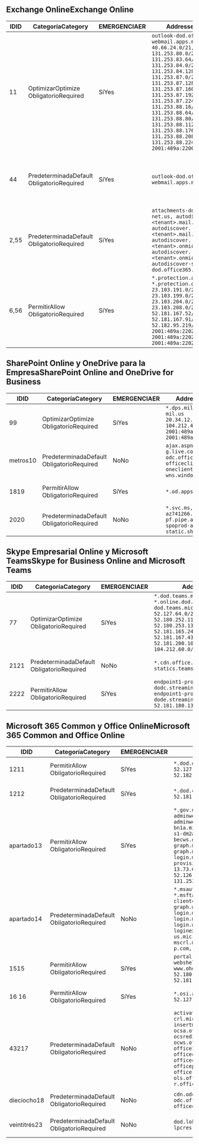 <!--THIS FILE IS AUTOMATICALLY GENERATED. MANUAL CHANGES WILL BE OVERWRITTEN.-->
<!--Please contact the Office 365 Endpoints team with any questions.-->
<!--USGovDoD endpoints version 2019102800-->
<!--File generated 2019-10-28 11:00:09.7115-->

## <a name="exchange-online"></a><span data-ttu-id="fc53a-101">Exchange Online</span><span class="sxs-lookup"><span data-stu-id="fc53a-101">Exchange Online</span></span>

<span data-ttu-id="fc53a-102">ID</span><span class="sxs-lookup"><span data-stu-id="fc53a-102">ID</span></span> | <span data-ttu-id="fc53a-103">Categoría</span><span class="sxs-lookup"><span data-stu-id="fc53a-103">Category</span></span> | <span data-ttu-id="fc53a-104">EMERGENCIA</span><span class="sxs-lookup"><span data-stu-id="fc53a-104">ER</span></span> | <span data-ttu-id="fc53a-105">Addresses</span><span class="sxs-lookup"><span data-stu-id="fc53a-105">Addresses</span></span> | <span data-ttu-id="fc53a-106">Puertos</span><span class="sxs-lookup"><span data-stu-id="fc53a-106">Ports</span></span>
-- | -------------------- | --- | ---------------------------------------------------------------------------------------------------------------------------------------------------------------------------------------------------------------------------------------------------------------------------------------------------------------------------------------------------------------------------------------------- | -------------------------------
<span data-ttu-id="fc53a-107">1</span><span class="sxs-lookup"><span data-stu-id="fc53a-107">1</span></span> | <span data-ttu-id="fc53a-108">Optimizar</span><span class="sxs-lookup"><span data-stu-id="fc53a-108">Optimize</span></span><BR><span data-ttu-id="fc53a-109">Obligatorio</span><span class="sxs-lookup"><span data-stu-id="fc53a-109">Required</span></span> | <span data-ttu-id="fc53a-110">Sí</span><span class="sxs-lookup"><span data-stu-id="fc53a-110">Yes</span></span> | `outlook-dod.office365.us, webmail.apps.mil`<BR>`40.66.24.0/21, 131.253.80.0/24, 131.253.83.64/26, 131.253.84.0/26, 131.253.84.128/26, 131.253.87.0/25, 131.253.87.128/28, 131.253.87.160/27, 131.253.87.192/28, 131.253.87.224/28, 131.253.88.16/28, 131.253.88.64/28, 131.253.88.80/28, 131.253.88.112/28, 131.253.88.176/28, 131.253.88.208/28, 131.253.88.224/28, 2001:489a:2200:500::/56` | <span data-ttu-id="fc53a-111">**TCP:** 443, 80</span><span class="sxs-lookup"><span data-stu-id="fc53a-111">**TCP:** 443, 80</span></span>
<span data-ttu-id="fc53a-112">4</span><span class="sxs-lookup"><span data-stu-id="fc53a-112">4</span></span> | <span data-ttu-id="fc53a-113">Predeterminada</span><span class="sxs-lookup"><span data-stu-id="fc53a-113">Default</span></span><BR><span data-ttu-id="fc53a-114">Obligatorio</span><span class="sxs-lookup"><span data-stu-id="fc53a-114">Required</span></span> | <span data-ttu-id="fc53a-115">Sí</span><span class="sxs-lookup"><span data-stu-id="fc53a-115">Yes</span></span> | `outlook-dod.office365.us, webmail.apps.mil` | <span data-ttu-id="fc53a-116">**TCP:** 143, 25, 587, 993, 995</span><span class="sxs-lookup"><span data-stu-id="fc53a-116">**TCP:** 143, 25, 587, 993, 995</span></span>
<span data-ttu-id="fc53a-117">2,5</span><span class="sxs-lookup"><span data-stu-id="fc53a-117">5</span></span> | <span data-ttu-id="fc53a-118">Predeterminada</span><span class="sxs-lookup"><span data-stu-id="fc53a-118">Default</span></span><BR><span data-ttu-id="fc53a-119">Obligatorio</span><span class="sxs-lookup"><span data-stu-id="fc53a-119">Required</span></span> | <span data-ttu-id="fc53a-120">Sí</span><span class="sxs-lookup"><span data-stu-id="fc53a-120">Yes</span></span> | `attachments-dod.office365-net.us, autodiscover.<tenant>.mail.onmicrosoft.com, autodiscover.<tenant>.mail.onmicrosoft.us, autodiscover.<tenant>.onmicrosoft.com, autodiscover.<tenant>.onmicrosoft.us, autodiscover-s-dod.office365.us` | <span data-ttu-id="fc53a-121">**TCP:** 443, 80</span><span class="sxs-lookup"><span data-stu-id="fc53a-121">**TCP:** 443, 80</span></span>
<span data-ttu-id="fc53a-122">6,5</span><span class="sxs-lookup"><span data-stu-id="fc53a-122">6</span></span> | <span data-ttu-id="fc53a-123">Permitir</span><span class="sxs-lookup"><span data-stu-id="fc53a-123">Allow</span></span><BR><span data-ttu-id="fc53a-124">Obligatorio</span><span class="sxs-lookup"><span data-stu-id="fc53a-124">Required</span></span> | <span data-ttu-id="fc53a-125">Sí</span><span class="sxs-lookup"><span data-stu-id="fc53a-125">Yes</span></span> | `*.protection.apps.mil, *.protection.office365.us`<BR>`23.103.191.0/24, 23.103.199.0/25, 23.103.204.0/22, 23.103.208.0/22, 52.181.167.52/32, 52.181.167.91/32, 52.182.95.219/32, 2001:489a:2202::/62, 2001:489a:2202:8::/62, 2001:489a:2202:2000::/63` | <span data-ttu-id="fc53a-126">**TCP:** 25, 443</span><span class="sxs-lookup"><span data-stu-id="fc53a-126">**TCP:** 25, 443</span></span>

## <a name="sharepoint-online-and-onedrive-for-business"></a><span data-ttu-id="fc53a-127">SharePoint Online y OneDrive para la Empresa</span><span class="sxs-lookup"><span data-stu-id="fc53a-127">SharePoint Online and OneDrive for Business</span></span>

<span data-ttu-id="fc53a-128">ID</span><span class="sxs-lookup"><span data-stu-id="fc53a-128">ID</span></span> | <span data-ttu-id="fc53a-129">Categoría</span><span class="sxs-lookup"><span data-stu-id="fc53a-129">Category</span></span> | <span data-ttu-id="fc53a-130">EMERGENCIA</span><span class="sxs-lookup"><span data-stu-id="fc53a-130">ER</span></span> | <span data-ttu-id="fc53a-131">Addresses</span><span class="sxs-lookup"><span data-stu-id="fc53a-131">Addresses</span></span> | <span data-ttu-id="fc53a-132">Puertos</span><span class="sxs-lookup"><span data-stu-id="fc53a-132">Ports</span></span>
-- | -------------------- | --- | ------------------------------------------------------------------------------------------------------------------------ | ----------------
<span data-ttu-id="fc53a-133">9</span><span class="sxs-lookup"><span data-stu-id="fc53a-133">9</span></span> | <span data-ttu-id="fc53a-134">Optimizar</span><span class="sxs-lookup"><span data-stu-id="fc53a-134">Optimize</span></span><BR><span data-ttu-id="fc53a-135">Obligatorio</span><span class="sxs-lookup"><span data-stu-id="fc53a-135">Required</span></span> | <span data-ttu-id="fc53a-136">Sí</span><span class="sxs-lookup"><span data-stu-id="fc53a-136">Yes</span></span> | `*.dps.mil, *.sharepoint-mil.us`<BR>`20.34.12.0/22, 104.212.48.0/23, 2001:489a:2204::/63, 2001:489a:2204:c00::/54` | <span data-ttu-id="fc53a-137">**TCP:** 443, 80</span><span class="sxs-lookup"><span data-stu-id="fc53a-137">**TCP:** 443, 80</span></span>
<span data-ttu-id="fc53a-138">metros</span><span class="sxs-lookup"><span data-stu-id="fc53a-138">10</span></span> | <span data-ttu-id="fc53a-139">Predeterminada</span><span class="sxs-lookup"><span data-stu-id="fc53a-139">Default</span></span><BR><span data-ttu-id="fc53a-140">Obligatorio</span><span class="sxs-lookup"><span data-stu-id="fc53a-140">Required</span></span> | <span data-ttu-id="fc53a-141">No</span><span class="sxs-lookup"><span data-stu-id="fc53a-141">No</span></span> | `ajax.aspnetcdn.com, g.live.com, odc.officeapps.live.com, officeclient.microsoft.com, oneclient.sfx.ms, wns.windows.com` | <span data-ttu-id="fc53a-142">**TCP:** 443, 80</span><span class="sxs-lookup"><span data-stu-id="fc53a-142">**TCP:** 443, 80</span></span>
<span data-ttu-id="fc53a-143">18</span><span class="sxs-lookup"><span data-stu-id="fc53a-143">19</span></span> | <span data-ttu-id="fc53a-144">Permitir</span><span class="sxs-lookup"><span data-stu-id="fc53a-144">Allow</span></span><BR><span data-ttu-id="fc53a-145">Obligatorio</span><span class="sxs-lookup"><span data-stu-id="fc53a-145">Required</span></span> | <span data-ttu-id="fc53a-146">Sí</span><span class="sxs-lookup"><span data-stu-id="fc53a-146">Yes</span></span> | `*.od.apps.mil, od.apps.mil` | <span data-ttu-id="fc53a-147">**TCP:** 443, 80</span><span class="sxs-lookup"><span data-stu-id="fc53a-147">**TCP:** 443, 80</span></span>
<span data-ttu-id="fc53a-148">20</span><span class="sxs-lookup"><span data-stu-id="fc53a-148">20</span></span> | <span data-ttu-id="fc53a-149">Predeterminada</span><span class="sxs-lookup"><span data-stu-id="fc53a-149">Default</span></span><BR><span data-ttu-id="fc53a-150">Obligatorio</span><span class="sxs-lookup"><span data-stu-id="fc53a-150">Required</span></span> | <span data-ttu-id="fc53a-151">No</span><span class="sxs-lookup"><span data-stu-id="fc53a-151">No</span></span> | `*.svc.ms, az741266.vo.msecnd.net, pf.pipe.aria.microsoft.com, spoprod-a.akamaihd.net, static.sharepointonline.com` | <span data-ttu-id="fc53a-152">**TCP:** 443, 80</span><span class="sxs-lookup"><span data-stu-id="fc53a-152">**TCP:** 443, 80</span></span>

## <a name="skype-for-business-online-and-microsoft-teams"></a><span data-ttu-id="fc53a-153">Skype Empresarial Online y Microsoft Teams</span><span class="sxs-lookup"><span data-stu-id="fc53a-153">Skype for Business Online and Microsoft Teams</span></span>

<span data-ttu-id="fc53a-154">ID</span><span class="sxs-lookup"><span data-stu-id="fc53a-154">ID</span></span> | <span data-ttu-id="fc53a-155">Categoría</span><span class="sxs-lookup"><span data-stu-id="fc53a-155">Category</span></span> | <span data-ttu-id="fc53a-156">EMERGENCIA</span><span class="sxs-lookup"><span data-stu-id="fc53a-156">ER</span></span> | <span data-ttu-id="fc53a-157">Addresses</span><span class="sxs-lookup"><span data-stu-id="fc53a-157">Addresses</span></span> | <span data-ttu-id="fc53a-158">Puertos</span><span class="sxs-lookup"><span data-stu-id="fc53a-158">Ports</span></span>
-- | -------------------- | --- | -------------------------------------------------------------------------------------------------------------------------------------------------------------------------------------------------------------------------------------------------------------------------------------------------------------------------------------------------------- | -----------------------------------------------
<span data-ttu-id="fc53a-159">7</span><span class="sxs-lookup"><span data-stu-id="fc53a-159">7</span></span> | <span data-ttu-id="fc53a-160">Optimizar</span><span class="sxs-lookup"><span data-stu-id="fc53a-160">Optimize</span></span><BR><span data-ttu-id="fc53a-161">Obligatorio</span><span class="sxs-lookup"><span data-stu-id="fc53a-161">Required</span></span> | <span data-ttu-id="fc53a-162">Sí</span><span class="sxs-lookup"><span data-stu-id="fc53a-162">Yes</span></span> | `*.dod.teams.microsoft.us, *.online.dod.skypeforbusiness.us, dod.teams.microsoft.us`<BR>`52.127.64.0/21, 52.180.249.148/32, 52.180.252.118/32, 52.180.252.187/32, 52.180.253.137/32, 52.180.253.154/32, 52.181.165.243/32, 52.181.166.119/32, 52.181.167.43/32, 52.181.167.64/32, 52.181.200.104/32, 104.212.32.0/22, 104.212.60.0/23, 195.134.240.0/22` | <span data-ttu-id="fc53a-163">**TCP:** 443</span><span class="sxs-lookup"><span data-stu-id="fc53a-163">**TCP:** 443</span></span><BR><span data-ttu-id="fc53a-164">**UDP:** 3478, 3479, 3480, 3481</span><span class="sxs-lookup"><span data-stu-id="fc53a-164">**UDP:** 3478, 3479, 3480, 3481</span></span>
<span data-ttu-id="fc53a-165">21</span><span class="sxs-lookup"><span data-stu-id="fc53a-165">21</span></span> | <span data-ttu-id="fc53a-166">Predeterminada</span><span class="sxs-lookup"><span data-stu-id="fc53a-166">Default</span></span><BR><span data-ttu-id="fc53a-167">Obligatorio</span><span class="sxs-lookup"><span data-stu-id="fc53a-167">Required</span></span> | <span data-ttu-id="fc53a-168">No</span><span class="sxs-lookup"><span data-stu-id="fc53a-168">No</span></span> | `*.cdn.office.net, statics.teams.microsoft.com` | <span data-ttu-id="fc53a-169">**TCP:** 443</span><span class="sxs-lookup"><span data-stu-id="fc53a-169">**TCP:** 443</span></span>
<span data-ttu-id="fc53a-170">22</span><span class="sxs-lookup"><span data-stu-id="fc53a-170">22</span></span> | <span data-ttu-id="fc53a-171">Permitir</span><span class="sxs-lookup"><span data-stu-id="fc53a-171">Allow</span></span><BR><span data-ttu-id="fc53a-172">Obligatorio</span><span class="sxs-lookup"><span data-stu-id="fc53a-172">Required</span></span> | <span data-ttu-id="fc53a-173">Sí</span><span class="sxs-lookup"><span data-stu-id="fc53a-173">Yes</span></span> | `endpoint1-proddodcecompsvc-dodc.streaming.media.usgovcloudapi.net, endpoint1-proddodeacompsvc-dode.streaming.media.usgovcloudapi.net`<BR>`52.181.180.135/32, 52.182.53.6/32` | <span data-ttu-id="fc53a-174">**TCP:** 443</span><span class="sxs-lookup"><span data-stu-id="fc53a-174">**TCP:** 443</span></span>

## <a name="microsoft-365-common-and-office-online"></a><span data-ttu-id="fc53a-175">Microsoft 365 Common y Office Online</span><span class="sxs-lookup"><span data-stu-id="fc53a-175">Microsoft 365 Common and Office Online</span></span>

<span data-ttu-id="fc53a-176">ID</span><span class="sxs-lookup"><span data-stu-id="fc53a-176">ID</span></span> | <span data-ttu-id="fc53a-177">Categoría</span><span class="sxs-lookup"><span data-stu-id="fc53a-177">Category</span></span> | <span data-ttu-id="fc53a-178">EMERGENCIA</span><span class="sxs-lookup"><span data-stu-id="fc53a-178">ER</span></span> | <span data-ttu-id="fc53a-179">Addresses</span><span class="sxs-lookup"><span data-stu-id="fc53a-179">Addresses</span></span> | <span data-ttu-id="fc53a-180">Puertos</span><span class="sxs-lookup"><span data-stu-id="fc53a-180">Ports</span></span>
-- | ------------------- | --- | ------------------------------------------------------------------------------------------------------------------------------------------------------------------------------------------------------------------------------------------------------------------------------------------------------------------------------------------------------------------------------------------------------------------------- | ----------------
<span data-ttu-id="fc53a-181">12</span><span class="sxs-lookup"><span data-stu-id="fc53a-181">11</span></span> | <span data-ttu-id="fc53a-182">Permitir</span><span class="sxs-lookup"><span data-stu-id="fc53a-182">Allow</span></span><BR><span data-ttu-id="fc53a-183">Obligatorio</span><span class="sxs-lookup"><span data-stu-id="fc53a-183">Required</span></span> | <span data-ttu-id="fc53a-184">Sí</span><span class="sxs-lookup"><span data-stu-id="fc53a-184">Yes</span></span> | `*.dod.online.office365.us`<BR>`52.127.80.0/23, 52.181.164.39/32, 52.182.95.191/32` | <span data-ttu-id="fc53a-185">**TCP:** 443</span><span class="sxs-lookup"><span data-stu-id="fc53a-185">**TCP:** 443</span></span>
<span data-ttu-id="fc53a-186">12</span><span class="sxs-lookup"><span data-stu-id="fc53a-186">12</span></span> | <span data-ttu-id="fc53a-187">Predeterminada</span><span class="sxs-lookup"><span data-stu-id="fc53a-187">Default</span></span><BR><span data-ttu-id="fc53a-188">Obligatorio</span><span class="sxs-lookup"><span data-stu-id="fc53a-188">Required</span></span> | <span data-ttu-id="fc53a-189">Sí</span><span class="sxs-lookup"><span data-stu-id="fc53a-189">Yes</span></span> | `*.dod.cdn.office365.us`<BR>`52.181.164.39/32, 52.182.95.191/32` | <span data-ttu-id="fc53a-190">**TCP:** 443</span><span class="sxs-lookup"><span data-stu-id="fc53a-190">**TCP:** 443</span></span>
<span data-ttu-id="fc53a-191">apartado</span><span class="sxs-lookup"><span data-stu-id="fc53a-191">13</span></span> | <span data-ttu-id="fc53a-192">Permitir</span><span class="sxs-lookup"><span data-stu-id="fc53a-192">Allow</span></span><BR><span data-ttu-id="fc53a-193">Obligatorio</span><span class="sxs-lookup"><span data-stu-id="fc53a-193">Required</span></span> | <span data-ttu-id="fc53a-194">Sí</span><span class="sxs-lookup"><span data-stu-id="fc53a-194">Yes</span></span> | `*.gov.us.microsoftonline.com, adminwebservice.gov.us.microsoftonline.com, adminwebservice-s1-bn1a.microsoftonline.com, adminwebservice-s1-dm2a.microsoftonline.com, becws.gov.us.microsoftonline.com, dod-graph.microsoft.us, graph.microsoftazure.us, login.microsoftonline.us, provisioningapi.gov.us.microsoftonline.com`<BR>`13.73.64.64/26, 13.73.208.128/25, 52.126.194.0/23, 52.244.120.128/25, 131.253.120.0/24` | <span data-ttu-id="fc53a-195">**TCP:** 443</span><span class="sxs-lookup"><span data-stu-id="fc53a-195">**TCP:** 443</span></span>
<span data-ttu-id="fc53a-196">apartado</span><span class="sxs-lookup"><span data-stu-id="fc53a-196">14</span></span> | <span data-ttu-id="fc53a-197">Predeterminada</span><span class="sxs-lookup"><span data-stu-id="fc53a-197">Default</span></span><BR><span data-ttu-id="fc53a-198">Obligatorio</span><span class="sxs-lookup"><span data-stu-id="fc53a-198">Required</span></span> | <span data-ttu-id="fc53a-199">No</span><span class="sxs-lookup"><span data-stu-id="fc53a-199">No</span></span> | `*.msauth.net, *.msauthimages.us, *.msftauth.net, *.msftauthimages.us, clientconfig.microsoftonline-p.net, graph.windows.net, login.microsoftonline.com, login.microsoftonline-p.com, login.windows.net, loginex.microsoftonline.com, login-us.microsoftonline.com, mscrl.microsoft.com, nexus.microsoftonline-p.com, secure.aadcdn.microsoftonline-p.com` | <span data-ttu-id="fc53a-200">**TCP:** 443</span><span class="sxs-lookup"><span data-stu-id="fc53a-200">**TCP:** 443</span></span>
<span data-ttu-id="fc53a-201">15</span><span class="sxs-lookup"><span data-stu-id="fc53a-201">15</span></span> | <span data-ttu-id="fc53a-202">Permitir</span><span class="sxs-lookup"><span data-stu-id="fc53a-202">Allow</span></span><BR><span data-ttu-id="fc53a-203">Obligatorio</span><span class="sxs-lookup"><span data-stu-id="fc53a-203">Required</span></span> | <span data-ttu-id="fc53a-204">Sí</span><span class="sxs-lookup"><span data-stu-id="fc53a-204">Yes</span></span> | `portal.apps.mil, webshell.dodsuite.office365.us, www.ohome.apps.mil`<BR>`52.180.251.166/32, 52.181.160.19/32, 52.181.160.113/32, 52.182.92.132/32` | <span data-ttu-id="fc53a-205">**TCP:** 443</span><span class="sxs-lookup"><span data-stu-id="fc53a-205">**TCP:** 443</span></span>
<span data-ttu-id="fc53a-206">16 </span><span class="sxs-lookup"><span data-stu-id="fc53a-206">16</span></span> | <span data-ttu-id="fc53a-207">Permitir</span><span class="sxs-lookup"><span data-stu-id="fc53a-207">Allow</span></span><BR><span data-ttu-id="fc53a-208">Obligatorio</span><span class="sxs-lookup"><span data-stu-id="fc53a-208">Required</span></span> | <span data-ttu-id="fc53a-209">Sí</span><span class="sxs-lookup"><span data-stu-id="fc53a-209">Yes</span></span> | `*.osi.apps.mil`<BR>`52.127.72.0/21, 2001:489a:2206::/48` | <span data-ttu-id="fc53a-210">**TCP:** 443</span><span class="sxs-lookup"><span data-stu-id="fc53a-210">**TCP:** 443</span></span>
<span data-ttu-id="fc53a-211">432</span><span class="sxs-lookup"><span data-stu-id="fc53a-211">17</span></span> | <span data-ttu-id="fc53a-212">Predeterminada</span><span class="sxs-lookup"><span data-stu-id="fc53a-212">Default</span></span><BR><span data-ttu-id="fc53a-213">Obligatorio</span><span class="sxs-lookup"><span data-stu-id="fc53a-213">Required</span></span> | <span data-ttu-id="fc53a-214">No</span><span class="sxs-lookup"><span data-stu-id="fc53a-214">No</span></span> | `activation.sls.microsoft.com, crl.microsoft.com, go.microsoft.com, insertmedia.bing.office.net, ocsa.officeapps.live.com, ocsredir.officeapps.live.com, ocws.officeapps.live.com, office15client.microsoft.com, officecdn.microsoft.com, officecdn.microsoft.com.edgesuite.net, officepreviewredir.microsoft.com, officeredir.microsoft.com, ols.officeapps.live.com, r.office.microsoft.com` | <span data-ttu-id="fc53a-215">**TCP:** 443, 80</span><span class="sxs-lookup"><span data-stu-id="fc53a-215">**TCP:** 443, 80</span></span>
<span data-ttu-id="fc53a-216">dieciocho</span><span class="sxs-lookup"><span data-stu-id="fc53a-216">18</span></span> | <span data-ttu-id="fc53a-217">Predeterminada</span><span class="sxs-lookup"><span data-stu-id="fc53a-217">Default</span></span><BR><span data-ttu-id="fc53a-218">Obligatorio</span><span class="sxs-lookup"><span data-stu-id="fc53a-218">Required</span></span> | <span data-ttu-id="fc53a-219">No</span><span class="sxs-lookup"><span data-stu-id="fc53a-219">No</span></span> | `cdn.odc.officeapps.live.com, odc.officeapps.live.com, officeclient.microsoft.com` | <span data-ttu-id="fc53a-220">**TCP:** 443, 80</span><span class="sxs-lookup"><span data-stu-id="fc53a-220">**TCP:** 443, 80</span></span>
<span data-ttu-id="fc53a-221">veintitrés</span><span class="sxs-lookup"><span data-stu-id="fc53a-221">23</span></span> | <span data-ttu-id="fc53a-222">Predeterminada</span><span class="sxs-lookup"><span data-stu-id="fc53a-222">Default</span></span><BR><span data-ttu-id="fc53a-223">Obligatorio</span><span class="sxs-lookup"><span data-stu-id="fc53a-223">Required</span></span> | <span data-ttu-id="fc53a-224">No</span><span class="sxs-lookup"><span data-stu-id="fc53a-224">No</span></span> | `dod.loki.office365.us, lpcres.delve.office.com` | <span data-ttu-id="fc53a-225">**TCP:** 443</span><span class="sxs-lookup"><span data-stu-id="fc53a-225">**TCP:** 443</span></span>

